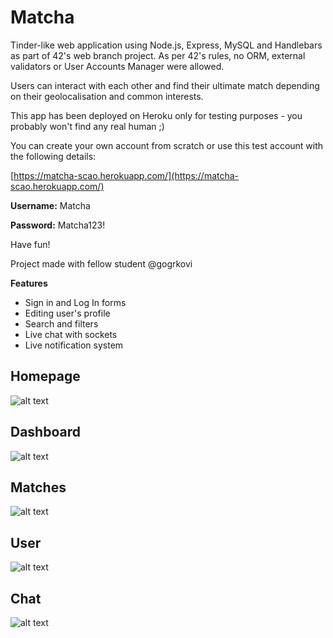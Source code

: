# Matcha
Tinder-like web application using Node.js, Express, MySQL and Handlebars as part of 42's web branch project. As per 42's rules, no ORM, external validators or User Accounts Manager were allowed.

Users can interact with each other and find their ultimate match depending on their geolocalisation and common interests.

This app has been deployed on Heroku only for testing purposes - you probably won't find any real human ;) 

You can create your own account from scratch or use this test account with the following details: 


[https://matcha-scao.herokuapp.com/](https://matcha-scao.herokuapp.com/)

**Username:** Matcha 

**Password:** Matcha123!


Have fun!

Project made with fellow student @gogrkovi

**Features**
- Sign in and Log In forms
- Editing user's profile
- Search and filters
- Live chat with sockets
- Live notification system


## Homepage
![alt text](https://github.com/sandrinecao/Matcha/blob/master/git_images/home.png "Homepage")

## Dashboard
![alt text](https://github.com/sandrinecao/Matcha/blob/master/git_images/dashboard.png "Dashboard")

## Matches
![alt text](https://github.com/sandrinecao/Matcha/blob/master/git_images/matches.png "Matches")

## User
![alt text](https://github.com/sandrinecao/Matcha/blob/master/git_images/user.png "User profile")

## Chat
![alt text](https://github.com/sandrinecao/Matcha/blob/master/git_images/chat.png "Chat")
